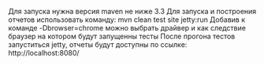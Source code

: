 Для запуска нужна версия maven не ниже 3.3
Для запуска и построения отчетов использовать команду: mvn clean test site jetty:run
Добавив к команде -Dbrowser=chrome можно выбрать драйвер и как следствие браузер на котором будут запущенны тесты
После прогона тестов запуститься jetty, отчеты будут доступны по ссылке: http://localhost:8080/